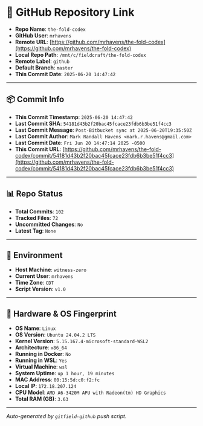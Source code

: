 # 🔗 GitHub Repository Link

- **Repo Name**: `the-fold-codex`
- **GitHub User**: `mrhavens`
- **Remote URL**: [https://github.com/mrhavens/the-fold-codex](https://github.com/mrhavens/the-fold-codex)
- **Local Repo Path**: `/mnt/c/fieldcraft/the-fold-codex`
- **Remote Label**: `github`
- **Default Branch**: `master`
- **This Commit Date**: `2025-06-20 14:47:42`

---

## 📦 Commit Info

- **This Commit Timestamp**: `2025-06-20 14:47:42`
- **Last Commit SHA**: `54181d43b2f20bac45fcace23fdb6b3be51f4cc3`
- **Last Commit Message**: `Post-Bitbucket sync at 2025-06-20T19:35:50Z`
- **Last Commit Author**: `Mark Randall Havens <mark.r.havens@gmail.com>`
- **Last Commit Date**: `Fri Jun 20 14:47:14 2025 -0500`
- **This Commit URL**: [https://github.com/mrhavens/the-fold-codex/commit/54181d43b2f20bac45fcace23fdb6b3be51f4cc3](https://github.com/mrhavens/the-fold-codex/commit/54181d43b2f20bac45fcace23fdb6b3be51f4cc3)

---

## 📊 Repo Status

- **Total Commits**: `102`
- **Tracked Files**: `72`
- **Uncommitted Changes**: `No`
- **Latest Tag**: `None`

---

## 🧭 Environment

- **Host Machine**: `witness-zero`
- **Current User**: `mrhavens`
- **Time Zone**: `CDT`
- **Script Version**: `v1.0`

---

## 🧬 Hardware & OS Fingerprint

- **OS Name**: `Linux`
- **OS Version**: `Ubuntu 24.04.2 LTS`
- **Kernel Version**: `5.15.167.4-microsoft-standard-WSL2`
- **Architecture**: `x86_64`
- **Running in Docker**: `No`
- **Running in WSL**: `Yes`
- **Virtual Machine**: `wsl`
- **System Uptime**: `up 1 hour, 19 minutes`
- **MAC Address**: `00:15:5d:c0:f2:fc`
- **Local IP**: `172.18.207.124`
- **CPU Model**: `AMD A6-3420M APU with Radeon(tm) HD Graphics`
- **Total RAM (GB)**: `3.63`

---

_Auto-generated by `gitfield-github` push script._
